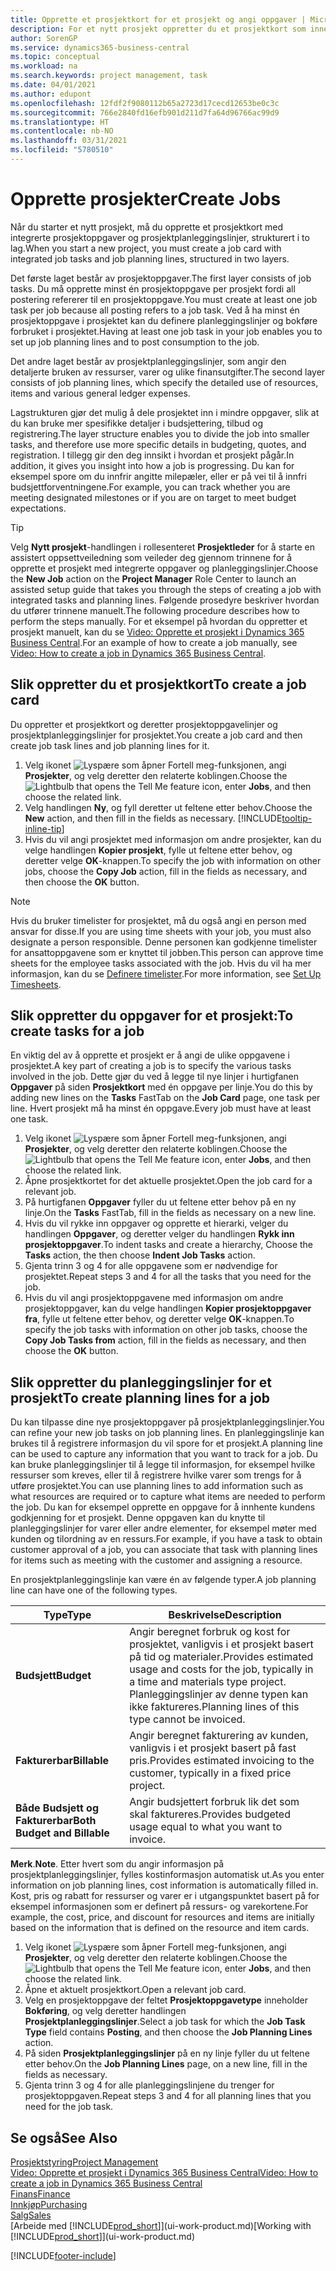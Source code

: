 ```yaml
---
title: Opprette et prosjektkort for et prosjekt og angi oppgaver | Microsoft-dokumentasjon
description: For et nytt prosjekt oppretter du et prosjektkort som inneholder prosjektoppgaver og planleggingslinjer, slik at det blir enklere å administrere fremdrift og budsjett.
author: SorenGP
ms.service: dynamics365-business-central
ms.topic: conceptual
ms.workload: na
ms.search.keywords: project management, task
ms.date: 04/01/2021
ms.author: edupont
ms.openlocfilehash: 12fdf2f9080112b65a2723d17cecd12653be0c3c
ms.sourcegitcommit: 766e2840fd16efb901d211d7fa64d96766ac99d9
ms.translationtype: HT
ms.contentlocale: nb-NO
ms.lasthandoff: 03/31/2021
ms.locfileid: "5780510"
---
```

# <a name="create-jobs"></a><span data-ttu-id="a740d-103">Opprette prosjekter</span><span class="sxs-lookup"><span data-stu-id="a740d-103">Create Jobs</span></span>
<span data-ttu-id="a740d-104">Når du starter et nytt prosjekt, må du opprette et prosjektkort med integrerte prosjektoppgaver og prosjektplanleggingslinjer, strukturert i to lag.</span><span class="sxs-lookup"><span data-stu-id="a740d-104">When you start a new project, you must create a job card with integrated job tasks and job planning lines, structured in two layers.</span></span>  

<span data-ttu-id="a740d-105">Det første laget består av prosjektoppgaver.</span><span class="sxs-lookup"><span data-stu-id="a740d-105">The first layer consists of job tasks.</span></span> <span data-ttu-id="a740d-106">Du må opprette minst én prosjektoppgave per prosjekt fordi all postering refererer til en prosjektoppgave.</span><span class="sxs-lookup"><span data-stu-id="a740d-106">You must create at least one job task per job because all posting refers to a job task.</span></span> <span data-ttu-id="a740d-107">Ved å ha minst én prosjektoppgave i prosjektet kan du definere planleggingslinjer og bokføre forbruket i prosjektet.</span><span class="sxs-lookup"><span data-stu-id="a740d-107">Having at least one job task in your job enables you to set up job planning lines and to post consumption to the job.</span></span>

<span data-ttu-id="a740d-108">Det andre laget består av prosjektplanleggingslinjer, som angir den detaljerte bruken av ressurser, varer og ulike finansutgifter.</span><span class="sxs-lookup"><span data-stu-id="a740d-108">The second layer consists of job planning lines, which specify the detailed use of resources, items and various general ledger expenses.</span></span>

<span data-ttu-id="a740d-109">Lagstrukturen gjør det mulig å dele prosjektet inn i mindre oppgaver, slik at du kan bruke mer spesifikke detaljer i budsjettering, tilbud og registrering.</span><span class="sxs-lookup"><span data-stu-id="a740d-109">The layer structure enables you to divide the job into smaller tasks, and therefore use more specific details in budgeting, quotes, and registration.</span></span> <span data-ttu-id="a740d-110">I tillegg gir den deg innsikt i hvordan et prosjekt pågår.</span><span class="sxs-lookup"><span data-stu-id="a740d-110">In addition, it gives you insight into how a job is progressing.</span></span> <span data-ttu-id="a740d-111">Du kan for eksempel spore om du innfrir angitte milepæler, eller er på vei til å innfri budsjettforventningene.</span><span class="sxs-lookup"><span data-stu-id="a740d-111">For example, you can track whether you are meeting designated milestones or if you are on target to meet budget expectations.</span></span>

> [!TIP]
> <span data-ttu-id="a740d-112">Velg **Nytt prosjekt**-handlingen i rollesenteret **Prosjektleder** for å starte en assistert oppsettveiledning som veileder deg gjennom trinnene for å opprette et prosjekt med integrerte oppgaver og planleggingslinjer.</span><span class="sxs-lookup"><span data-stu-id="a740d-112">Choose the **New Job** action on the **Project Manager** Role Center to launch an assisted setup guide that takes you through the steps of creating a job with integrated tasks and planning lines.</span></span> <span data-ttu-id="a740d-113">Følgende prosedyre beskriver hvordan du utfører trinnene manuelt.</span><span class="sxs-lookup"><span data-stu-id="a740d-113">The following procedure describes how to perform the steps manually.</span></span> <span data-ttu-id="a740d-114">For et eksempel på hvordan du oppretter et prosjekt manuelt, kan du se [Video: Opprette et prosjekt i Dynamics 365 Business Central](https://www.youtube.com/watch?v=VqaPWr7BWmw).</span><span class="sxs-lookup"><span data-stu-id="a740d-114">For an example of how to create a job manually, see [Video: How to create a job in Dynamics 365 Business Central](https://www.youtube.com/watch?v=VqaPWr7BWmw).</span></span>

## <a name="to-create-a-job-card"></a><span data-ttu-id="a740d-115">Slik oppretter du et prosjektkort</span><span class="sxs-lookup"><span data-stu-id="a740d-115">To create a job card</span></span>
<span data-ttu-id="a740d-116">Du oppretter et prosjektkort og deretter prosjektoppgavelinjer og prosjektplanleggingslinjer for prosjektet.</span><span class="sxs-lookup"><span data-stu-id="a740d-116">You create a job card and then create job task lines and job planning lines for it.</span></span>

1. <span data-ttu-id="a740d-117">Velg ikonet ![Lyspære som åpner Fortell meg-funksjonen](media/ui-search/search_small.png "Fortell hva du vil gjøre"), angi **Prosjekter**, og velg deretter den relaterte koblingen.</span><span class="sxs-lookup"><span data-stu-id="a740d-117">Choose the ![Lightbulb that opens the Tell Me feature](media/ui-search/search_small.png "Tell me what you want to do") icon, enter **Jobs**, and then choose the related link.</span></span>  
2. <span data-ttu-id="a740d-118">Velg handlingen **Ny**, og fyll deretter ut feltene etter behov.</span><span class="sxs-lookup"><span data-stu-id="a740d-118">Choose the **New** action, and then fill in the fields as necessary.</span></span> [!INCLUDE[tooltip-inline-tip](includes/tooltip-inline-tip_md.md)]
3. <span data-ttu-id="a740d-119">Hvis du vil angi prosjektet med informasjon om andre prosjekter, kan du velge handlingen **Kopier prosjekt**, fylle ut feltene etter behov, og deretter velge **OK**-knappen.</span><span class="sxs-lookup"><span data-stu-id="a740d-119">To specify the job with information on other jobs, choose the **Copy Job** action, fill in the fields as necessary, and then choose the **OK** button.</span></span>

> [!NOTE]  
>   <span data-ttu-id="a740d-120">Hvis du bruker timelister for prosjektet, må du også angi en person med ansvar for disse.</span><span class="sxs-lookup"><span data-stu-id="a740d-120">If you are using time sheets with your job, you must also designate a person responsible.</span></span> <span data-ttu-id="a740d-121">Denne personen kan godkjenne timelister for ansattoppgavene som er knyttet til jobben.</span><span class="sxs-lookup"><span data-stu-id="a740d-121">This person can approve time sheets for the employee tasks associated with the job.</span></span> <span data-ttu-id="a740d-122">Hvis du vil ha mer informasjon, kan du se [Definere timelister](projects-how-setup-time-sheets.md).</span><span class="sxs-lookup"><span data-stu-id="a740d-122">For more information, see [Set Up Timesheets](projects-how-setup-time-sheets.md).</span></span>

## <a name="to-create-tasks-for-a-job"></a><span data-ttu-id="a740d-123">Slik oppretter du oppgaver for et prosjekt:</span><span class="sxs-lookup"><span data-stu-id="a740d-123">To create tasks for a job</span></span>
<span data-ttu-id="a740d-124">En viktig del av å opprette et prosjekt er å angi de ulike oppgavene i prosjektet.</span><span class="sxs-lookup"><span data-stu-id="a740d-124">A key part of creating a job is to specify the various tasks involved in the job.</span></span> <span data-ttu-id="a740d-125">Dette gjør du ved å legge til nye linjer i hurtigfanen **Oppgaver** på siden **Prosjektkort** med én oppgave per linje.</span><span class="sxs-lookup"><span data-stu-id="a740d-125">You do this by adding new lines on the **Tasks** FastTab on the **Job Card** page, one task per line.</span></span> <span data-ttu-id="a740d-126">Hvert prosjekt må ha minst én oppgave.</span><span class="sxs-lookup"><span data-stu-id="a740d-126">Every job must have at least one task.</span></span>

1. <span data-ttu-id="a740d-127">Velg ikonet ![Lyspære som åpner Fortell meg-funksjonen](media/ui-search/search_small.png "Fortell hva du vil gjøre"), angi **Prosjekter**, og velg deretter den relaterte koblingen.</span><span class="sxs-lookup"><span data-stu-id="a740d-127">Choose the ![Lightbulb that opens the Tell Me feature](media/ui-search/search_small.png "Tell me what you want to do") icon, enter **Jobs**, and then choose the related link.</span></span>
2. <span data-ttu-id="a740d-128">Åpne prosjektkortet for det aktuelle prosjektet.</span><span class="sxs-lookup"><span data-stu-id="a740d-128">Open the job card for a relevant job.</span></span>
3. <span data-ttu-id="a740d-129">På hurtigfanen **Oppgaver** fyller du ut feltene etter behov på en ny linje.</span><span class="sxs-lookup"><span data-stu-id="a740d-129">On the **Tasks** FastTab, fill in the fields as necessary on a new line.</span></span>
4. <span data-ttu-id="a740d-130">Hvis du vil rykke inn oppgaver og opprette et hierarki, velger du handlingen **Oppgaver**, og deretter velger du handlingen **Rykk inn prosjektoppgaver**.</span><span class="sxs-lookup"><span data-stu-id="a740d-130">To indent tasks and create a hierarchy, Choose the **Tasks** action, the then choose **Indent Job Tasks** action.</span></span>
5. <span data-ttu-id="a740d-131">Gjenta trinn 3 og 4 for alle oppgavene som er nødvendige for prosjektet.</span><span class="sxs-lookup"><span data-stu-id="a740d-131">Repeat steps 3 and 4 for all the tasks that you need for the job.</span></span>
6. <span data-ttu-id="a740d-132">Hvis du vil angi prosjektoppgavene med informasjon om andre prosjektoppgaver, kan du velge handlingen **Kopier prosjektoppgaver fra**, fylle ut feltene etter behov, og deretter velge **OK**-knappen.</span><span class="sxs-lookup"><span data-stu-id="a740d-132">To specify the job tasks with information on other job tasks, choose the **Copy Job Tasks from** action, fill in the fields as necessary, and then choose the **OK** button.</span></span>

## <a name="to-create-planning-lines-for-a-job"></a><span data-ttu-id="a740d-133">Slik oppretter du planleggingslinjer for et prosjekt</span><span class="sxs-lookup"><span data-stu-id="a740d-133">To create planning lines for a job</span></span>
<span data-ttu-id="a740d-134">Du kan tilpasse dine nye prosjektoppgaver på prosjektplanleggingslinjer.</span><span class="sxs-lookup"><span data-stu-id="a740d-134">You can refine your new job tasks on job planning lines.</span></span> <span data-ttu-id="a740d-135">En planleggingslinje kan brukes til å registrere informasjon du vil spore for et prosjekt.</span><span class="sxs-lookup"><span data-stu-id="a740d-135">A planning line can be used to capture any information that you want to track for a job.</span></span> <span data-ttu-id="a740d-136">Du kan bruke planleggingslinjer til å legge til informasjon, for eksempel hvilke ressurser som kreves, eller til å registrere hvilke varer som trengs for å utføre prosjektet.</span><span class="sxs-lookup"><span data-stu-id="a740d-136">You can use planning lines to add information such as what resources are required or to capture what items are needed to perform the job.</span></span> <span data-ttu-id="a740d-137">Du kan for eksempel opprette en oppgave for å innhente kundens godkjenning for et prosjekt. Denne oppgaven kan du knytte til planleggingslinjer for varer eller andre elementer, for eksempel møter med kunden og tilordning av en ressurs.</span><span class="sxs-lookup"><span data-stu-id="a740d-137">For example, if you have a task to obtain customer approval of a job, you can associate that task with planning lines for items such as meeting with the customer and assigning a resource.</span></span>  

<span data-ttu-id="a740d-138">En prosjektplanleggingslinje kan være én av følgende typer.</span><span class="sxs-lookup"><span data-stu-id="a740d-138">A job planning line can have one of the following types.</span></span>  

| <span data-ttu-id="a740d-139">Type</span><span class="sxs-lookup"><span data-stu-id="a740d-139">Type</span></span> | <span data-ttu-id="a740d-140">Beskrivelse</span><span class="sxs-lookup"><span data-stu-id="a740d-140">Description</span></span> |
| --- | --- |
| <span data-ttu-id="a740d-141">**Budsjett**</span><span class="sxs-lookup"><span data-stu-id="a740d-141">**Budget**</span></span> |<span data-ttu-id="a740d-142">Angir beregnet forbruk og kost for prosjektet, vanligvis i et prosjekt basert på tid og materialer.</span><span class="sxs-lookup"><span data-stu-id="a740d-142">Provides estimated usage and costs for the job, typically in a time and materials type project.</span></span> <span data-ttu-id="a740d-143">Planleggingslinjer av denne typen kan ikke faktureres.</span><span class="sxs-lookup"><span data-stu-id="a740d-143">Planning lines of this type cannot be invoiced.</span></span> |
| <span data-ttu-id="a740d-144">**Fakturerbar**</span><span class="sxs-lookup"><span data-stu-id="a740d-144">**Billable**</span></span> |<span data-ttu-id="a740d-145">Angir beregnet fakturering av kunden, vanligvis i et prosjekt basert på fast pris.</span><span class="sxs-lookup"><span data-stu-id="a740d-145">Provides estimated invoicing to the customer, typically in a fixed price project.</span></span> |
| <span data-ttu-id="a740d-146">**Både Budsjett og Fakturerbar**</span><span class="sxs-lookup"><span data-stu-id="a740d-146">**Both Budget and Billable**</span></span> |<span data-ttu-id="a740d-147">Angir budsjettert forbruk lik det som skal faktureres.</span><span class="sxs-lookup"><span data-stu-id="a740d-147">Provides budgeted usage equal to what you want to invoice.</span></span> |

<span data-ttu-id="a740d-148">**Merk**.</span><span class="sxs-lookup"><span data-stu-id="a740d-148">**Note**.</span></span> <span data-ttu-id="a740d-149">Etter hvert som du angir informasjon på prosjektplanleggingslinjer, fylles kostinformasjon automatisk ut.</span><span class="sxs-lookup"><span data-stu-id="a740d-149">As you enter information on job planning lines, cost information is automatically filled in.</span></span> <span data-ttu-id="a740d-150">Kost, pris og rabatt for ressurser og varer er i utgangspunktet basert på for eksempel informasjonen som er definert på ressurs- og varekortene.</span><span class="sxs-lookup"><span data-stu-id="a740d-150">For example, the cost, price, and discount for resources and items are initially based on the information that is defined on the resource and item cards.</span></span>

1. <span data-ttu-id="a740d-151">Velg ikonet ![Lyspære som åpner Fortell meg-funksjonen](media/ui-search/search_small.png "Fortell hva du vil gjøre"), angi **Prosjekter**, og velg deretter den relaterte koblingen.</span><span class="sxs-lookup"><span data-stu-id="a740d-151">Choose the ![Lightbulb that opens the Tell Me feature](media/ui-search/search_small.png "Tell me what you want to do") icon, enter **Jobs**, and then choose the related link.</span></span>
2. <span data-ttu-id="a740d-152">Åpne et aktuelt prosjektkort.</span><span class="sxs-lookup"><span data-stu-id="a740d-152">Open a relevant job card.</span></span>
3. <span data-ttu-id="a740d-153">Velg en prosjektoppgave der feltet **Prosjektoppgavetype** inneholder **Bokføring**, og velg deretter handlingen **Prosjektplanleggingslinjer**.</span><span class="sxs-lookup"><span data-stu-id="a740d-153">Select a job task for which the **Job Task Type** field contains **Posting**, and then choose the **Job Planning Lines** action.</span></span>  
4. <span data-ttu-id="a740d-154">På siden **Prosjektplanleggingslinjer** på en ny linje fyller du ut feltene etter behov.</span><span class="sxs-lookup"><span data-stu-id="a740d-154">On the **Job Planning Lines** page, on a new line, fill in the fields as necessary.</span></span>
5. <span data-ttu-id="a740d-155">Gjenta trinn 3 og 4 for alle planleggingslinjene du trenger for prosjektoppgaven.</span><span class="sxs-lookup"><span data-stu-id="a740d-155">Repeat steps 3 and 4 for all planning lines that you need for the job task.</span></span>

## <a name="see-also"></a><span data-ttu-id="a740d-156">Se også</span><span class="sxs-lookup"><span data-stu-id="a740d-156">See Also</span></span>

[<span data-ttu-id="a740d-157">Prosjektstyring</span><span class="sxs-lookup"><span data-stu-id="a740d-157">Project Management</span></span>](projects-manage-projects.md)  
[<span data-ttu-id="a740d-158">Video: Opprette et prosjekt i Dynamics 365 Business Central</span><span class="sxs-lookup"><span data-stu-id="a740d-158">Video: How to create a job in Dynamics 365 Business Central</span></span>](https://www.youtube.com/watch?v=VqaPWr7BWmw)  
[<span data-ttu-id="a740d-159">Finans</span><span class="sxs-lookup"><span data-stu-id="a740d-159">Finance</span></span>](finance.md)  
[<span data-ttu-id="a740d-160">Innkjøp</span><span class="sxs-lookup"><span data-stu-id="a740d-160">Purchasing</span></span>](purchasing-manage-purchasing.md)  
[<span data-ttu-id="a740d-161">Salg</span><span class="sxs-lookup"><span data-stu-id="a740d-161">Sales</span></span>](sales-manage-sales.md)  
<span data-ttu-id="a740d-162">[Arbeide med [!INCLUDE[prod_short](includes/prod_short.md)]](ui-work-product.md)</span><span class="sxs-lookup"><span data-stu-id="a740d-162">[Working with [!INCLUDE[prod_short](includes/prod_short.md)]](ui-work-product.md)</span></span>  


[!INCLUDE[footer-include](includes/footer-banner.md)]